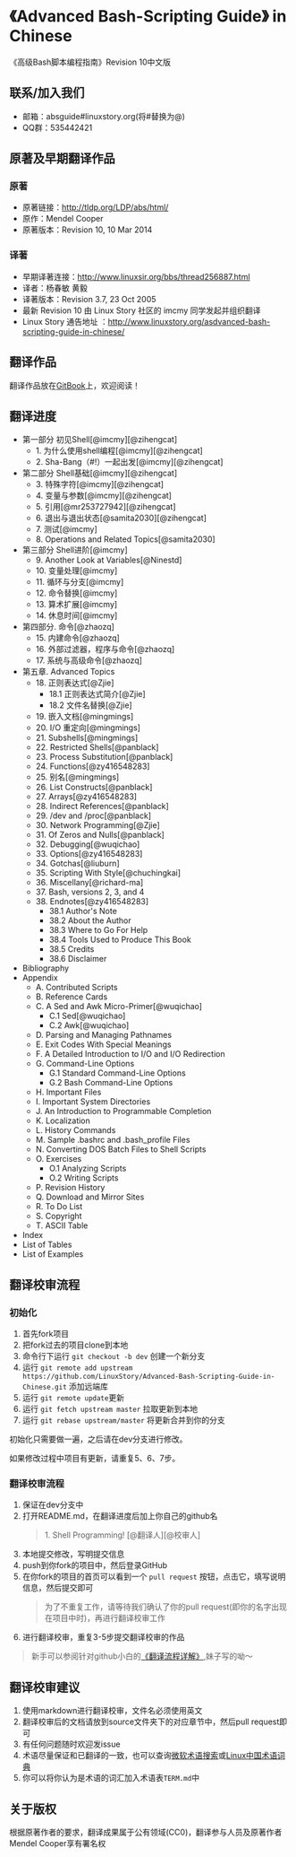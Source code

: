 # 《Advanced Bash-Scripting Guide》 in Chinese

《高级Bash脚本编程指南》Revision 10中文版

## 联系/加入我们
- 邮箱：absguide#linuxstory.org(将#替换为@)
- QQ群：535442421

## 原著及早期翻译作品
### 原著
- 原著链接：http://tldp.org/LDP/abs/html/
- 原作：Mendel Cooper
- 原著版本：Revision 10, 10 Mar 2014

### 译著
- 早期译著连接：http://www.linuxsir.org/bbs/thread256887.html
- 译者：杨春敏 黄毅
- 译著版本：Revision 3.7, 23 Oct 2005
- 最新 Revision 10 由 Linux Story 社区的 imcmy 同学发起并组织翻译
- Linux Story 通告地址 ：http://www.linuxstory.org/asdvanced-bash-scripting-guide-in-chinese/ 

## 翻译作品
翻译作品放在[GitBook](https://www.gitbook.com/book/linuxstory/advanced-bash-scripting-guide-in-chinese/details)上，欢迎阅读！

## 翻译进度

- 第一部分 初见Shell[@imcmy][@zihengcat]
	- 1\. 为什么使用shell编程[@imcmy][@zihengcat]
	- 2\. Sha-Bang（#!）一起出发[@imcmy][@zihengcat]
- 第二部分 Shell基础[@imcmy][@zihengcat]
	- 3\. 特殊字符[@imcmy][@zihengcat]
	- 4\. 变量与参数[@imcmy][@zihengcat]
	- 5\. 引用[@mr253727942][@zihengcat]
	- 6\. 退出与退出状态[@samita2030][@zihengcat]
	- 7\. 测试[@imcmy]
	- 8\. Operations and Related Topics[@samita2030]
- 第三部分 Shell进阶[@imcmy]
	- 9\. Another Look at Variables[@Ninestd]
	- 10\. 变量处理[@imcmy]
	- 11\. 循环与分支[@imcmy]
	- 12\. 命令替换[@imcmy]
	- 13\. 算术扩展[@imcmy]
	- 14\. 休息时间[@imcmy]
- 第四部分. 命令[@zhaozq]
	- 15\. 内建命令[@zhaozq]
	- 16\. 外部过滤器，程序与命令[@zhaozq]
	- 17\. 系统与高级命令[@zhaozq]
- 第五章. Advanced Topics
	- 18\. 正则表达式[@Zjie]
		- 18.1 正则表达式简介[@Zjie]
		- 18.2 文件名替换[@Zjie]
	- 19\. 嵌入文档[@mingmings]
	- 20\. I/O 重定向[@mingmings]
	- 21\. Subshells[@mingmings]
	- 22\. Restricted Shells[@panblack]
	- 23\. Process Substitution[@panblack]
	- 24\. Functions[@zy416548283]
	- 25\. 别名[@mingmings]
	- 26\. List Constructs[@panblack]
	- 27\. Arrays[@zy416548283]
	- 28\. Indirect References[@panblack]
	- 29\. /dev and /proc[@panblack]
	- 30\. Network Programming[@Zjie]
	- 31\. Of Zeros and Nulls[@panblack]
	- 32\. Debugging[@wuqichao]
	- 33\. Options[@zy416548283]
	- 34\. Gotchas[@liuburn]
	- 35\. Scripting With Style[@chuchingkai]
	- 36\. Miscellany[@richard-ma]
	- 37\. Bash, versions 2, 3, and 4
	- 38\. Endnotes[@zy416548283]
		- 38.1 Author's Note
		- 38.2 About the Author
		- 38.3 Where to Go For Help
		- 38.4 Tools Used to Produce This Book
		- 38.5 Credits
		- 38.6 Disclaimer
- Bibliography
- Appendix
	- A\. Contributed Scripts
	- B\. Reference Cards
	- C\. A Sed and Awk Micro-Primer[@wuqichao]
		- C.1 Sed[@wuqichao]
		- C.2 Awk[@wuqichao]
	- D\. Parsing and Managing Pathnames
	- E\. Exit Codes With Special Meanings
	- F\. A Detailed Introduction to I/O and I/O Redirection
	- G\. Command-Line Options
		- G.1 Standard Command-Line Options
		- G.2 Bash Command-Line Options
	- H\. Important Files
	- I\. Important System Directories
	- J\. An Introduction to Programmable Completion
	- K\. Localization
	- L\. History Commands
	- M\. Sample .bashrc and .bash_profile Files
	- N\. Converting DOS Batch Files to Shell Scripts
	- O\. Exercises
		- O.1 Analyzing Scripts
		- O.2 Writing Scripts
	- P\. Revision History
	- Q\. Download and Mirror Sites
	- R\. To Do List
	- S\. Copyright
	- T\. ASCII Table
- Index
- List of Tables
- List of Examples

## 翻译校审流程
### 初始化
1. 首先fork项目
2. 把fork过去的项目clone到本地
3. 命令行下运行 `git checkout -b dev` 创建一个新分支
4. 运行 `git remote add upstream https://github.com/LinuxStory/Advanced-Bash-Scripting-Guide-in-Chinese.git` 添加远端库
5. 运行 `git remote update`更新
6. 运行 `git fetch upstream master` 拉取更新到本地
7. 运行 `git rebase upstream/master` 将更新合并到你的分支

初始化只需要做一遍，之后请在dev分支进行修改。

如果修改过程中项目有更新，请重复5、6、7步。

### 翻译校审流程
1. 保证在dev分支中
2. 打开README.md，在翻译进度后加上你自己的github名
	> 1\. Shell Programming! [@翻译人][@校审人]
3. 本地提交修改，写明提交信息
4. push到你fork的项目中，然后登录GitHub
5. 在你fork的项目的首页可以看到一个 `pull request` 按钮，点击它，填写说明信息，然后提交即可
	> 为了不重复工作，请等待我们确认了你的pull request(即你的名字出现在项目中时)，再进行翻译校审工作
6. 进行翻译校审，重复3-5步提交翻译校审的作品


> 新手可以参阅针对github小白的[《翻译流程详解》](https://github.com/LinuxStory/Advanced-Bash-Scripting-Guide-in-Chinese/wiki/%E7%BF%BB%E8%AF%91%E6%B5%81%E7%A8%8B%E8%AF%A6%E8%A7%A3),妹子写的呦～

## 翻译校审建议
1. 使用markdown进行翻译校审，文件名必须使用英文
2. 翻译校审后的文档请放到source文件夹下的对应章节中，然后pull request即可
3. 有任何问题随时欢迎发issue
4. 术语尽量保证和已翻译的一致，也可以查询[微软术语搜索](http://www.microsoft.com/Language/zh-cn/Search.aspx)或[Linux中国术语词典](https://github.com/LCTT/TranslateProject/blob/master/Dict.md)
5. 你可以将你认为是术语的词汇加入术语表`TERM.md`中

## 关于版权
根据原著作者的要求，翻译成果属于公有领域(CC0)，翻译参与人员及原著作者Mendel Cooper享有署名权

